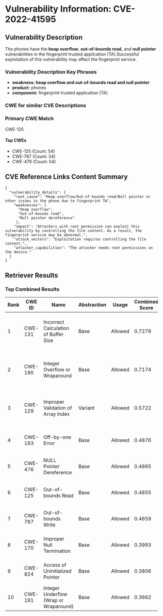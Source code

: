# Vulnerability Information: CVE-2022-41595

## Vulnerability Description
The phones have the **heap overflow**, **out-of-bounds read**, and **null pointer** vulnerabilities in the fingerprint trusted application (TA).Successful exploitation of this vulnerability may affect the fingerprint service.

### Vulnerability Description Key Phrases
- **weakness:** **heap overflow and out-of-bounds read and null pointer**
- **product:** phones
- **component:** fingerprint trusted application (TA)

### CWE for similar CVE Descriptions
### Primary CWE Match
CWE-125

#### Top CWEs
- CWE-125 (Count: 54)
- CWE-787 (Count: 54)
- CWE-476 (Count: 54)

## CVE Reference Links Content Summary
```
{
  "vulnerability_details": {
    "root_cause": "Heap overflow/Out-of-bounds read/Null pointer or other issues in the phone due to fingerprint TA",
    "weaknesses": [
      "Heap overflow",
      "Out-of-bounds read",
      "Null pointer dereference"
     ],
    "impact": "Attackers with root permission can exploit this vulnerability by controlling the file content. As a result, the fingerprint service may be abnormal.",
    "attack_vectors": "Exploitation requires controlling the file content.",
    "attacker_capabilities": "The attacker needs root permissions on the device."
  }
}
```

## Retriever Results

### Top Combined Results

| Rank | CWE ID | Name | Abstraction | Usage | Combined Score | Retrievers | Individual Scores |
|------|--------|------|-------------|-------|---------------|------------|-------------------|
| 1 | CWE-131 | Incorrect Calculation of Buffer Size | Base | Allowed | 0.7279 | dense, sparse, graph | dense: 0.542, sparse: 0.236, graph: 0.899 |
| 2 | CWE-190 | Integer Overflow or Wraparound | Base | Allowed | 0.7174 | dense, sparse, graph | dense: 0.541, sparse: 0.220, graph: 0.897 |
| 3 | CWE-129 | Improper Validation of Array Index | Variant | Allowed | 0.5722 | dense, sparse, graph | dense: 0.526, sparse: 0.214, graph: 0.655 |
| 4 | CWE-193 | Off-by-one Error | Base | Allowed | 0.4876 | sparse, graph | sparse: 0.227, graph: 1.000 |
| 5 | CWE-476 | NULL Pointer Dereference | Base | Allowed | 0.4865 | sparse, graph | sparse: 0.225, graph: 1.000 |
| 6 | CWE-125 | Out-of-bounds Read | Base | Allowed | 0.4855 | sparse, graph | sparse: 0.224, graph: 1.000 |
| 7 | CWE-787 | Out-of-bounds Write | Base | Allowed | 0.4659 | sparse, graph | sparse: 0.207, graph: 0.971 |
| 8 | CWE-170 | Improper Null Termination | Base | Allowed | 0.3993 | sparse, graph | sparse: 0.205, graph: 0.789 |
| 9 | CWE-824 | Access of Uninitialized Pointer | Base | Allowed | 0.3806 | dense, sparse | dense: 0.519, sparse: 0.211 |
| 10 | CWE-191 | Integer Underflow (Wrap or Wraparound) | Base | Allowed | 0.3662 | dense, sparse | dense: 0.511, sparse: 0.193 |

